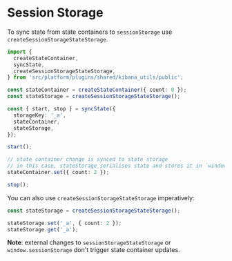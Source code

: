# Session Storage

To sync state from state containers to `sessionStorage` use `createSessionStorageStateStorage`.

```ts
import {
  createStateContainer,
  syncState,
  createSessionStorageStateStorage,
} from 'src/platform/plugins/shared/kibana_utils/public';

const stateContainer = createStateContainer({ count: 0 });
const stateStorage = createSessionStorageStateStorage();

const { start, stop } = syncState({
  storageKey: '_a',
  stateContainer,
  stateStorage,
});

start();

// state container change is synced to state storage
// in this case, stateStorage serialises state and stores it in `window.sessionStorage` by key `_a`
stateContainer.set({ count: 2 });

stop();
```

You can also use `createSessionStorageStateStorage` imperatively:

```ts
const stateStorage = createSessionStorageStateStorage();

stateStorage.set('_a', { count: 2 });
stateStorage.get('_a');
```

**Note**: external changes to `sessionStorageStateStorage` or `window.sessionStorage` don't trigger state container updates.
